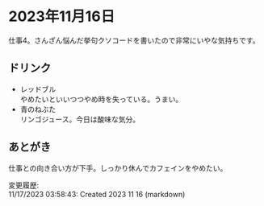 # 2023年11月16日

仕事4。さんざん悩んだ挙句クソコードを書いたので非常にいやな気持ちです。

## ドリンク

- レッドブル  
やめたいといいつつやめ時を失っている。うまい。
- 青のねぶた  
リンゴジュース。今日は酸味な気分。

## あとがき

仕事との向き合い方が下手。しっかり休んでカフェインをやめたい。

変更履歴:  
11/17/2023 03:58:43: Created 2023 11 16 (markdown)  
